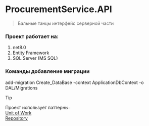 # ProcurementService.API

> Бальные танцы интерфейс серверной части

### Проект работает на:

1. net8.0
2. Entity Framework
3. SQL Server (MS SQL)

### Команды добавление миграции

add-migration Create_DataBase -context ApplicationDbContext -o DAL/Migrations

> [!TIP] 
> Проект использует паттерны: <br />
> [Unit of Work](https://bool.dev/blog/detail/unit-of-work-patterny-obektno-relyatsionnoy-logiki-poeaa) <br />
> [Repository](https://bool.dev/blog/detail/pattern-repozitoriy-poeaa) <br />
